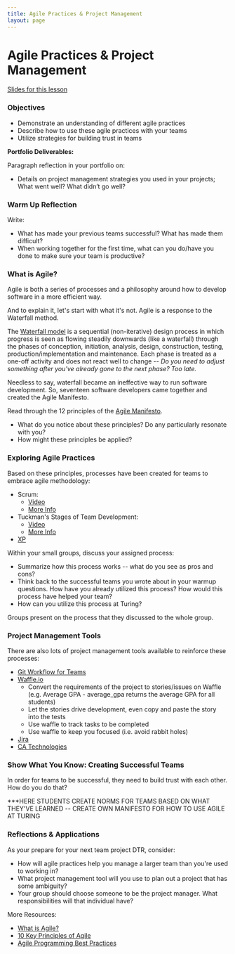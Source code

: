 ```yaml
---
title: Agile Practices & Project Management
layout: page
---
```



# Agile Practices & Project Management 

[Slides for this lesson](https://github.com/turingschool/professional_skills/blob/master/files/agile_practices_slides.pdf)

### Objectives
* Demonstrate an understanding of different agile practices
* Describe how to use these agile practices with your teams
* Utilize strategies for building trust in teams

**Portfolio Deliverables:**

Paragraph reflection in your portfolio on:

* Details on project management strategies you used in your projects; What went well? What didn’t go well?

### Warm Up Reflection
Write:

* What has made your previous teams successful? What has made them difficult?
* When working together for the first time, what can you do/have you done to make sure your team is productive?

### What is Agile?
Agile is both a series of processes and a philosophy around how to develop software in a more efficient way.

And to explain it, let's start with what it's not. Agile is a response to the Waterfall method.

The [Waterfall model](http://www.agilenutshell.com/agile_vs_waterfall) is a sequential (non-iterative) design process in which progress is seen as flowing steadily downwards (like a waterfall) through the phases of conception, initiation, analysis, design, construction, testing, production/implementation and maintenance. Each phase is treated as a one-off activity and does not react well to change -- *Do you need to adjust something after you've already gone to the next phase? Too late.* 

Needless to say, waterfall became an ineffective way to run software development. So, seventeen software developers came together and created the Agile Manifesto.

Read through the 12 principles of the [Agile Manifesto](http://agilemanifesto.org/principles.html). 

* What do you notice about these principles? Do any particularly resonate with you?
* How might these principles be applied? 

### Exploring Agile Practices
Based on these principles, processes have been created for teams to embrace agile methodology:

* Scrum:
	* [Video](https://www.scrumalliance.org/why-scrum)
	* [More Info](https://www.scrum.org/Resources/What-is-Scrum) 	
* Tuckman's Stages of Team Development:
	* [Video](https://www.youtube.com/watch?v=OhSI6oBQmQA&list=PLbu6naAjG_K93h0wjyn1b1EHQl1Q2pH_y)
	* [More Info](https://en.wikipedia.org/wiki/Tuckman%27s_stages_of_group_development)
* [XP](http://www.extremeprogramming.org/)

Within your small groups, discuss your assigned process:

* Summarize how this process works -- what do you see as pros and cons?
* Think back to the successful teams you wrote about in your warmup questions. How have you already utilized this process? How would this process have helped your team?  
* How can you utilize this process at Turing?

Groups present on the process that they discussed to the whole group. 

### Project Management Tools
There are also lots of project management tools available to reinforce these processes:

* [Git Workflow for Teams](https://docs.google.com/a/casimircreative.com/spreadsheets/d/11JEKXiW7Pp7XZct191mmJv45XDwq1w6nfWNNKAbD36U/edit?usp=sharing)
* [Waffle.io](https://waffle.io/) 
	* Convert the requirements of the project to stories/issues on Waffle (e.g. Average GPA - average_gpa returns the average GPA for all students)
	* Let the stories drive development, even copy and paste the story into the tests
	* Use waffle to track tasks to be completed
	* Use waffle to keep you focused (i.e. avoid rabbit holes)
* [Jira](https://www.atlassian.com/software/jira)
* [CA Technologies](https://www.ca.com/us/why-ca/about-us/acquisitions/rally-is-now-ca-technologies.html?cid=GLOB-EOA-ABUS-ADB-000083-00000151)

### Show What You Know: Creating Successful Teams
In order for teams to be successful, they need to build trust with each other. How do you do that? 

***HERE STUDENTS CREATE NORMS FOR TEAMS BASED ON WHAT THEY'VE LEARNED -- CREATE OWN MANIFESTO FOR HOW TO USE AGILE AT TURING


### Reflections & Applications
As your prepare for your next team project DTR, consider:

* How will agile practices help you manage a larger team than you're used to working in?
* What project management tool will you use to plan out a project that has some ambiguity?
* Your group should choose someone to be the project manager. What responsibilities will that individual have?

More Resources:

* [What is Agile?](https://www.agilealliance.org/agile101/)
* [10 Key Principles of Agile](http://www.allaboutagile.com/what-is-agile-10-key-principles/)
* [Agile Programming Best Practices](https://www.versionone.com/agile-101/agile-software-programming-best-practices/)

